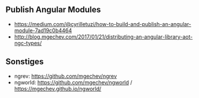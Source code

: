 ## Publish Angular Modules
* https://medium.com/@cyrilletuzi/how-to-build-and-publish-an-angular-module-7ad19c0b4464
* http://blog.mgechev.com/2017/01/21/distributing-an-angular-library-aot-ngc-types/


## Sonstiges
* ngrev: https://github.com/mgechev/ngrev
* ngworld: https://github.com/mgechev/ngworld / https://mgechev.github.io/ngworld/